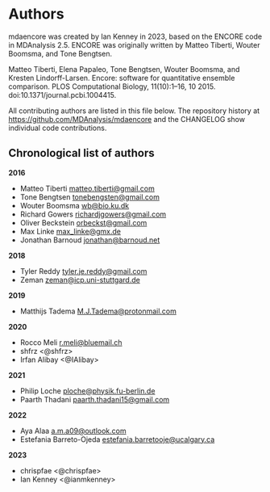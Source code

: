 # Authors

mdaencore was created by Ian Kenney in 2023, based on the ENCORE code in MDAnalysis 2.5.
ENCORE was originally written by Matteo Tiberti, Wouter Boomsma, and Tone Bengtsen.

Matteo Tiberti, Elena Papaleo, Tone Bengtsen, Wouter Boomsma, and Kresten Lindorff-Larsen. Encore: software for quantitative ensemble comparison. PLOS Computational Biology, 11(10):1–16, 10 2015. doi:10.1371/journal.pcbi.1004415.

All contributing authors are listed in this file below.
The repository history at https://github.com/MDAnalysis/mdaencore
and the CHANGELOG show individual code contributions.

## Chronological list of authors

<!--
The rules for this file:
  * Authors are sorted chronologically, earliest to latest
  * Please format it each entry as "Preferred name <GitHub username>"
  * Your preferred name is whatever you wish to go by --
    it does *not* have to be your legal name!
  * Please start a new section for each new year
  * Don't ever delete anything
-->
**2016**
- Matteo Tiberti <matteo.tiberti@gmail.com>
- Tone Bengtsen <tonebengsten@gmail.com>
- Wouter Boomsma <wb@bio.ku.dk>
- Richard Gowers <richardjgowers@gmail.com>
- Oliver Beckstein <orbeckst@gmail.com>
- Max Linke <max_linke@gmx.de>
- Jonathan Barnoud <jonathan@barnoud.net>

**2018**
- Tyler Reddy <tyler.je.reddy@gmail.com>
- Zeman <zeman@icp.uni-stuttgard.de>

**2019**
- Matthijs Tadema <M.J.Tadema@protonmail.com>

**2020**
- Rocco Meli <r.meli@bluemail.ch>
- shfrz <@shfrz>
- Irfan Alibay <@IAlibay>

**2021**
- Philip Loche <ploche@physik.fu-berlin.de>
- Paarth Thadani <paarth.thadani15@gmail.com>

**2022**
- Aya Alaa <a.m.a09@outlook.com>
- Estefania Barreto-Ojeda <estefania.barretooje@ucalgary.ca>

**2023**
- chrispfae <@chrispfae>
- Ian Kenney <@ianmkenney>